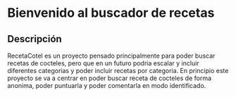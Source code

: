 # Bienvenido al buscador de recetas

## Descripción

RecetaCotel es un proyecto pensado principalmente para poder buscar recetas de cocteles, pero que en un futuro podria escalar y incluir diferentes categorias y poder incluir recetas por categoria.
En principio este proyecto se va a centrar en poder buscar receta de cocteles de forma anonima, poder puntuarla y poder comentarla en modo identificado.
